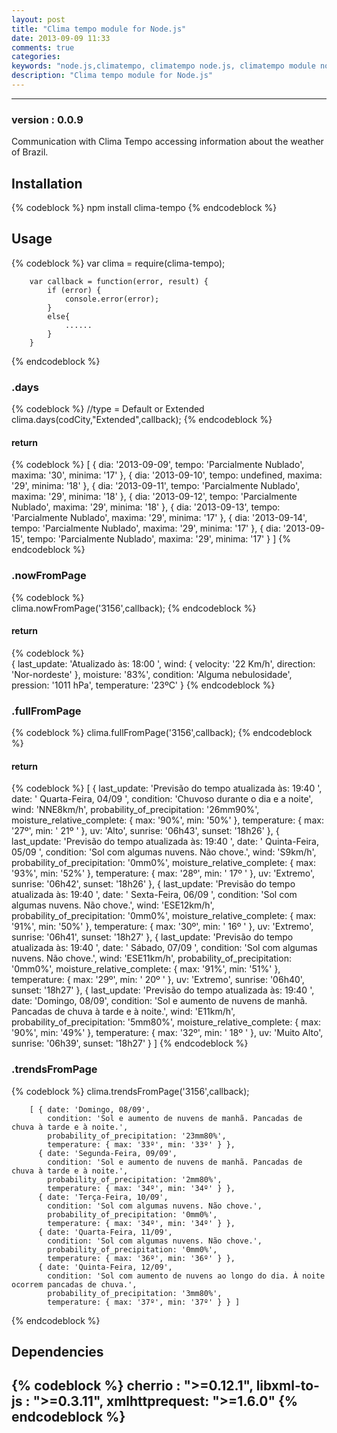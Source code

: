 ```yaml
---
layout: post
title: "Clima tempo module for Node.js"
date: 2013-09-09 11:33
comments: true
categories: 
keywords: "node.js,climatempo, climatempo node.js, climatempo module node.js, climatempo module"
description: "Clima tempo module for Node.js"
---
```


---
<!--more-->

### version : 0.0.9
Communication with Clima Tempo accessing information about the weather of Brazil.

## Installation
{% codeblock %}
    npm install clima-tempo
{% endcodeblock %}

## Usage
{% codeblock %}
		var clima = require(clima-tempo);
			 
		var callback = function(error, result) {
		    if (error) {
		        console.error(error);
		    }
		    else{
		    	......
		    }
		}
{% endcodeblock %}
### .days
{% codeblock %}
		//type = Default or  Extended
		clima.days(codCity,"Extended",callback);
{% endcodeblock %}
#### return
{% codeblock %} 
		[ { dia: '2013-09-09',
		    tempo: 'Parcialmente Nublado',
		    maxima: '30',
		    minima: '17' },
		  { dia: '2013-09-10',
		    tempo: undefined,
		    maxima: '29',
		    minima: '18' },
		  { dia: '2013-09-11',
		    tempo: 'Parcialmente Nublado',
		    maxima: '29',
		    minima: '18' },
		  { dia: '2013-09-12',
		    tempo: 'Parcialmente Nublado',
		    maxima: '29',
		    minima: '18' },
		  { dia: '2013-09-13',
		    tempo: 'Parcialmente Nublado',
		    maxima: '29',
		    minima: '17' },
		  { dia: '2013-09-14',
		    tempo: 'Parcialmente Nublado',
		    maxima: '29',
		    minima: '17' },
		  { dia: '2013-09-15',
		    tempo: 'Parcialmente Nublado',
		    maxima: '29',
		    minima: '17' } ]
{% endcodeblock %}     
### .nowFromPage
{% codeblock %}    
		clima.nowFromPage('3156',callback);
{% endcodeblock %}
#### return 
{% codeblock %}     
		  { last_update: 'Atualizado às: 18:00 ',
			wind: { velocity: '22 Km/h', direction: 'Nor-nordeste' },
			moisture: '83%',
			condition: 'Alguma nebulosidade',
			pression: '1011 hPa',
			temperature: '23ºC' } 
{% endcodeblock %}
### .fullFromPage
{% codeblock %}
		clima.fullFromPage('3156',callback);
{% endcodeblock %}
#### return
{% codeblock %} 
		[ { last_update: 'Previsão do tempo atualizada às: 19:40 ',
		    date: ' Quarta-Feira, 04/09 ',
		    condition: 'Chuvoso durante o dia e a noite',
		    wind: 'NNE8km/h',
		    probability_of_precipitation: '26mm90%',
		    moisture_relative_complete: { max: '90%', min: '50%' },
		    temperature: { max: '27º', min: ' 21º ' },
		    uv: 'Alto',
		    sunrise: '06h43',
		    sunset: '18h26' },
		  { last_update: 'Previsão do tempo atualizada às: 19:40 ',
		    date: ' Quinta-Feira, 05/09 ',
		    condition: 'Sol com algumas nuvens. Não chove.',
		    wind: 'S9km/h',
		    probability_of_precipitation: '0mm0%',
		    moisture_relative_complete: { max: '93%', min: '52%' },
		    temperature: { max: '28º', min: ' 17º ' },
		    uv: 'Extremo',
		    sunrise: '06h42',
		    sunset: '18h26' },
		  { last_update: 'Previsão do tempo atualizada às: 19:40 ',
		    date: ' Sexta-Feira, 06/09 ',
		    condition: 'Sol com algumas nuvens. Não chove.',
		    wind: 'ESE12km/h',
		    probability_of_precipitation: '0mm0%',
		    moisture_relative_complete: { max: '91%', min: '50%' },
		    temperature: { max: '30º', min: ' 16º ' },
		    uv: 'Extremo',
		    sunrise: '06h41',
		    sunset: '18h27' },
		  { last_update: 'Previsão do tempo atualizada às: 19:40 ',
		    date: ' Sábado, 07/09 ',
		    condition: 'Sol com algumas nuvens. Não chove.',
		    wind: 'ESE11km/h',
		    probability_of_precipitation: '0mm0%',
		    moisture_relative_complete: { max: '91%', min: '51%' },
		    temperature: { max: '29º', min: ' 20º ' },
		    uv: 'Extremo',
		    sunrise: '06h40',
		    sunset: '18h27' },
		  { last_update: 'Previsão do tempo atualizada às: 19:40 ',
		    date: 'Domingo, 08/09',
		    condition: 'Sol e aumento de nuvens de manhã. Pancadas de chuva à tarde e à noite.',
		    wind: 'E11km/h',
		    probability_of_precipitation: '5mm80%',
		    moisture_relative_complete: { max: '90%', min: '49%' },
		    temperature: { max: '32º', min: ' 18º ' },
		    uv: 'Muito Alto',
		    sunrise: '06h39',
		    sunset: '18h27' } ] 
{% endcodeblock %}
### .trendsFromPage
{% codeblock %}
		clima.trendsFromPage('3156',callback);

		[ { date: 'Domingo, 08/09',
		    condition: 'Sol e aumento de nuvens de manhã. Pancadas de chuva à tarde e à noite.',
		    probability_of_precipitation: '23mm80%',
		    temperature: { max: '33º', min: '33º' } },
		  { date: 'Segunda-Feira, 09/09',
		    condition: 'Sol e aumento de nuvens de manhã. Pancadas de chuva à tarde e à noite.',
		    probability_of_precipitation: '2mm80%',
		    temperature: { max: '34º', min: '34º' } },
		  { date: 'Terça-Feira, 10/09',
		    condition: 'Sol com algumas nuvens. Não chove.',
		    probability_of_precipitation: '0mm0%',
		    temperature: { max: '34º', min: '34º' } },
		  { date: 'Quarta-Feira, 11/09',
		    condition: 'Sol com algumas nuvens. Não chove.',
		    probability_of_precipitation: '0mm0%',
		    temperature: { max: '36º', min: '36º' } },
		  { date: 'Quinta-Feira, 12/09',
		    condition: 'Sol com aumento de nuvens ao longo do dia. À noite ocorrem pancadas de chuva.',
		    probability_of_precipitation: '3mm80%',
		    temperature: { max: '37º', min: '37º' } } ]
{% endcodeblock %}
## Dependencies
{% codeblock %}
    cherrio       : ">=0.12.1",
    libxml-to-js  : ">=0.3.11",
    xmlhttprequest: ">=1.6.0"
{% endcodeblock %}
---
